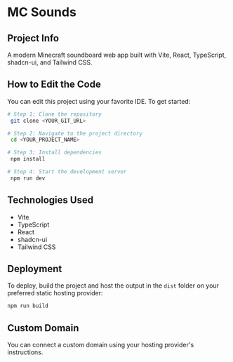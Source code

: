 # MC Sounds

## Project Info

A modern Minecraft soundboard web app built with Vite, React, TypeScript, shadcn-ui, and Tailwind CSS.

## How to Edit the Code

You can edit this project using your favorite IDE. To get started:

```sh
# Step 1: Clone the repository
 git clone <YOUR_GIT_URL>

# Step 2: Navigate to the project directory
 cd <YOUR_PROJECT_NAME>

# Step 3: Install dependencies
 npm install

# Step 4: Start the development server
 npm run dev
```

## Technologies Used

- Vite
- TypeScript
- React
- shadcn-ui
- Tailwind CSS

## Deployment

To deploy, build the project and host the output in the `dist` folder on your preferred static hosting provider:

```sh
npm run build
```

## Custom Domain

You can connect a custom domain using your hosting provider's instructions.
